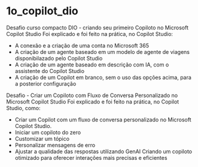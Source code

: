# 1o_copilot_dio
Desafio curso compacto DIO - criando seu primeiro Copiloto no Microsoft Copilot Studio
Foi explicado e foi feito na prática, no Copilot Studio:
- A conexão e a criação de uma conta no Microsoft 365
- A criação de um agente baseado em um modelo de agente de viagens disponibilazado pelo Copilot Studio
- A criação de um agente baseado em descrição com IA, com o assistente do Copilot Studio
- A criação de um Copilot em branco, sem o uso das opções acima, para a posterior configuração

Desafio - Criar um Copiloto com Fluxo de Conversa Personalizado no Microsoft Copilot Studio
Foi explicado e foi feito na prática, no Copilot Studio, como:
- Criar um Copilot com um fluxo de conversa personalizado no Microsoft Copilot Studio. 
- Iniciar um copiloto do zero
- Customizar um tópico
- Personalizar mensagens de erro 
- Ajustar a qualidade das respostas utilizando GenAI
Criando um copiloto otimizado para oferecer interações mais precisas e eficientes
